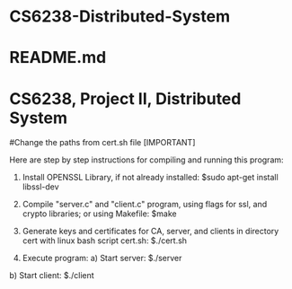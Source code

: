 # CS6238-Distributed-System
# README.md
# CS6238, Project II, Distributed System

#Change the paths from cert.sh file [IMPORTANT]


Here are step by step instructions for compiling and running this program:
1) Install OPENSSL Library, if not already installed:
  $sudo apt-get install libssl-dev

2) Compile "server.c" and "client.c" program, using flags for ssl, and crypto libraries; or using Makefile:
  $make

3) Generate keys and certificates for CA, server, and clients in directory cert with linux bash script cert.sh:
  $./cert.sh

4) Execute program:
  a) Start server:
  $./server <pass>

  b) Start client:
    $./client <client>
